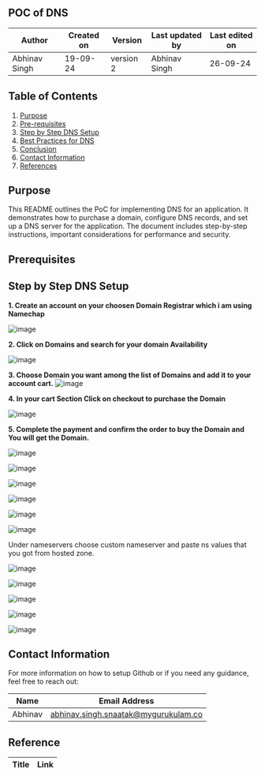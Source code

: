 ## POC of DNS

|  Author        | Created on |  Version  | Last updated by   |   Last edited on   |
|----------------|------------|-----------|-------------------|--------------------|
| Abhinav Singh  |  19-09-24  | version 2 |   Abhinav Singh   |      26-09-24      |


## Table of Contents
1. [Purpose](#purpose)
2. [Pre-requisites](#pre-requisites)
3. [Step by Step DNS Setup](#step-by-step-DNS-setup)
4. [Best Practices for DNS](#best-practices-for-DNS)
5. [Conclusion](#conclusion)
6. [Contact Information](#Contact-Information)
7. [References](#References)

## Purpose

This README outlines the PoC for implementing DNS for an application. It demonstrates how to purchase a domain, configure DNS records, and set up a DNS server for the application. The document includes step-by-step instructions, important considerations for performance and security.


## Prerequisites



## Step by Step DNS Setup

**1. Create an account on your choosen Domain Registrar which i am using Namechap** 

![image](https://github.com/user-attachments/assets/3990ca70-ba28-4959-9536-f9f2904d9931)


**2. Click on Domains and search for your domain Availability**

![image](https://github.com/user-attachments/assets/40fe1234-db99-4bee-99e5-8c8c545bda62)


**3. Choose Domain you want among the list of Domains and add it to your account cart.**
![image](https://github.com/user-attachments/assets/5b2b471d-412d-4056-87f8-a7686bca9862)


**4. In your cart Section Click on checkout to purchase the Domain**


![image](https://github.com/user-attachments/assets/03a5e74d-30a8-40cf-9db7-f3e2c4b973d4)


**5. Complete the payment and confirm the order to buy the Domain and You will get the Domain.**

![image](https://github.com/user-attachments/assets/afc426e6-337f-473a-9208-978f65ee443d)


![image](https://github.com/user-attachments/assets/fdbd72dd-42d2-44cb-854e-cdb525266106)



![image](https://github.com/user-attachments/assets/32edcfb8-741c-4ba1-899f-685ee17fc9ff)



![image](https://github.com/user-attachments/assets/c9fe5031-2c2f-4b64-9826-d9c2c352c73c)



![image](https://github.com/user-attachments/assets/c8bce4ab-0d43-429b-ab5b-5f93bb7bd3f9)



![image](https://github.com/user-attachments/assets/425313aa-0906-4cae-bd9f-09096d292677)


Under nameservers choose custom nameserver and paste ns values that you got from hosted zone.


![image](https://github.com/user-attachments/assets/9fda6ff7-1ff8-4540-8bf5-b1b890cae09e)


![image](https://github.com/user-attachments/assets/c7ac2a44-080c-446c-bbf3-d5412b268618)


![image](https://github.com/user-attachments/assets/d11eda0c-a3ca-4943-a9d2-0b6000cd0706)


![image](https://github.com/user-attachments/assets/e35374a3-bd74-4bc9-992f-65dc94dcdca0)


![image](https://github.com/user-attachments/assets/ac43fe9c-6aef-4703-9b83-fcd4d5c9cf9c)



## Contact Information

For more information on how to setup Github or if you need any guidance, feel free to reach out:

|  Name   | Email Address                                  |
|---------|------------------------------------------------|
| Abhinav | abhinav.singh.snaatak@mygurukulam.co           |


## Reference

|  Title   |                    Link                        |
|----------|------------------------------------------------|
